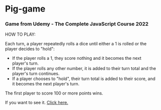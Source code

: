 <h1>Pig-game</h1>
<h3>Game from Udemy - The Complete JavaScript Course 2022</h3>
<p>HOW TO PLAY:</p> 
    <p>Each turn, a player repeatedly rolls a dice until either a 1 is rolled or the player decides to "hold":</p>
<ul>
    <li>If the player rolls a 1, they score nothing and it becomes the next player's turn.</li>
    <li>If the player rolls any other number, it is added to their turn total and the player's turn continues.</li>
    <li>If a player chooses to "hold", their turn total is added to their score, and it becomes the next player's turn.</li>
    </ul>
<p>The first player to score 100 or more points wins.</p>
<p> If you want to see it. <a href="">Click here.</a></p>

